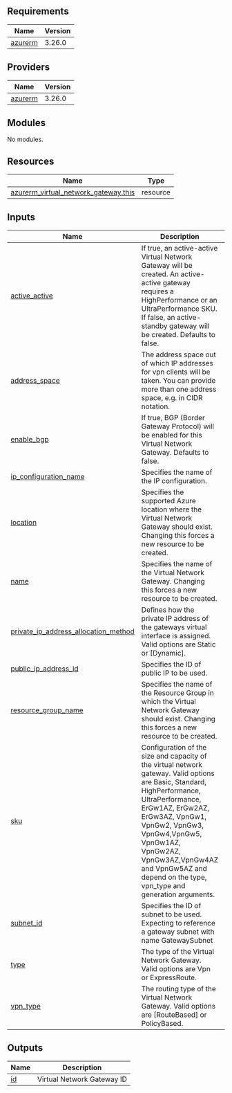 <!-- BEGIN_TF_DOCS -->
## Requirements

| Name | Version |
|------|---------|
| <a name="requirement_azurerm"></a> [azurerm](#requirement\_azurerm) | 3.26.0 |

## Providers

| Name | Version |
|------|---------|
| <a name="provider_azurerm"></a> [azurerm](#provider\_azurerm) | 3.26.0 |

## Modules

No modules.

## Resources

| Name | Type |
|------|------|
| [azurerm_virtual_network_gateway.this](https://registry.terraform.io/providers/hashicorp/azurerm/3.26.0/docs/resources/virtual_network_gateway) | resource |

## Inputs

| Name | Description | Type | Default | Required |
|------|-------------|------|---------|:--------:|
| <a name="input_active_active"></a> [active\_active](#input\_active\_active) | If true, an active-active Virtual Network Gateway will be created. An active-active gateway requires a HighPerformance or an UltraPerformance SKU. If false, an active-standby gateway will be created. Defaults to false. | `bool` | `false` | no |
| <a name="input_address_space"></a> [address\_space](#input\_address\_space) | The address space out of which IP addresses for vpn clients will be taken. You can provide more than one address space, e.g. in CIDR notation. | `list(string)` | n/a | yes |
| <a name="input_enable_bgp"></a> [enable\_bgp](#input\_enable\_bgp) | If true, BGP (Border Gateway Protocol) will be enabled for this Virtual Network Gateway. Defaults to false. | `bool` | `false` | no |
| <a name="input_ip_configuration_name"></a> [ip\_configuration\_name](#input\_ip\_configuration\_name) | Specifies the name of the IP configuration. | `string` | n/a | yes |
| <a name="input_location"></a> [location](#input\_location) | Specifies the supported Azure location where the Virtual Network Gateway should exist. Changing this forces a new resource to be created. | `string` | n/a | yes |
| <a name="input_name"></a> [name](#input\_name) | Specifies the name of the Virtual Network Gateway. Changing this forces a new resource to be created. | `string` | n/a | yes |
| <a name="input_private_ip_address_allocation_method"></a> [private\_ip\_address\_allocation\_method](#input\_private\_ip\_address\_allocation\_method) | Defines how the private IP address of the gateways virtual interface is assigned. Valid options are Static or [Dynamic]. | `string` | `"Dynamic"` | no |
| <a name="input_public_ip_address_id"></a> [public\_ip\_address\_id](#input\_public\_ip\_address\_id) | Specifies the ID of public IP to be used. | `string` | n/a | yes |
| <a name="input_resource_group_name"></a> [resource\_group\_name](#input\_resource\_group\_name) | Specifies the name of the Resource Group in which the Virtual Network Gateway should exist. Changing this forces a new resource to be created. | `string` | n/a | yes |
| <a name="input_sku"></a> [sku](#input\_sku) | Configuration of the size and capacity of the virtual network gateway. Valid options are Basic, Standard, HighPerformance, UltraPerformance, ErGw1AZ, ErGw2AZ, ErGw3AZ, VpnGw1, VpnGw2, VpnGw3, VpnGw4,VpnGw5, VpnGw1AZ, VpnGw2AZ, VpnGw3AZ,VpnGw4AZ and VpnGw5AZ and depend on the type, vpn\_type and generation arguments. | `string` | n/a | yes |
| <a name="input_subnet_id"></a> [subnet\_id](#input\_subnet\_id) | Specifies the ID of subnet to be used. Expecting to reference a gateway subnet with name GatewaySubnet | `string` | n/a | yes |
| <a name="input_type"></a> [type](#input\_type) | The type of the Virtual Network Gateway. Valid options are Vpn or ExpressRoute. | `string` | n/a | yes |
| <a name="input_vpn_type"></a> [vpn\_type](#input\_vpn\_type) | The routing type of the Virtual Network Gateway. Valid options are [RouteBased] or PolicyBased. | `string` | `"RouteBased"` | no |

## Outputs

| Name | Description |
|------|-------------|
| <a name="output_id"></a> [id](#output\_id) | Virtual Network Gateway ID |
<!-- END_TF_DOCS -->